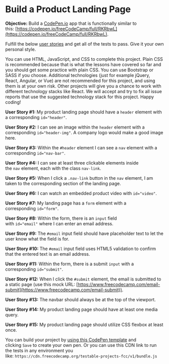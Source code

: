 # Build a Product Landing Page

**Objective:** Build a [CodePen.io](https://codepen.io/) app that is functionally similar to this: [https://codepen.io/freeCodeCamp/full/RKRbwL](https://codepen.io/freeCodeCamp/full/RKRbwL).

Fulfill the below [user stories](https://en.wikipedia.org/wiki/User_story) and get all of the tests to pass. Give it your own personal style.

You can use HTML, JavaScript, and CSS to complete this project. Plain CSS is recommended because that is what the lessons have covered so far and you should get some practice with plain CSS. You can use Bootstrap or SASS if you choose. Additional technologies (just for example jQuery, React, Angular, or Vue) are not recommended for this project, and using them is at your own risk. Other projects will give you a chance to work with different technology stacks like React. We will accept and try to fix all issue reports that use the suggested technology stack for this project. Happy coding!

**User Story #1:** My product landing page should have a `header` element with a corresponding `id="header"`.

**User Story #2:** I can see an image within the `header` element with a corresponding `id="header-img"`. A company logo would make a good image here.

**User Story #3:** Within the `#header` element I can see a `nav` element with a corresponding `id="nav-bar"`.

**User Story #4:** I can see at least three clickable elements inside the `nav` element, each with the class `nav-link`.

**User Story #5:** When I click a `.nav-link` button in the `nav` element, I am taken to the corresponding section of the landing page.

**User Story #6:** I can watch an embedded product video with `id="video"`.

**User Story #7:** My landing page has a `form` element with a corresponding `id="form"`.

**User Story #8:** Within the form, there is an `input` field with `id="email"` where I can enter an email address.

**User Story #9:** The `#email` input field should have placeholder text to let the user know what the field is for.

**User Story #10:** The `#email` input field uses HTML5 validation to confirm that the entered text is an email address.

**User Story #11:** Within the form, there is a submit `input` with a corresponding `id="submit"`.

**User Story #12:** When I click the `#submit` element, the email is submitted to a static page (use this mock URL: [https://www.freecodecamp.com/email-submit](https://www.freecodecamp.com/email-submit)).

**User Story #13:** The navbar should always be at the top of the viewport.

**User Story #14:** My product landing page should have at least one media query.

**User Story #15:** My product landing page should utilize CSS flexbox at least once.

You can build your project by [using this CodePen template](https://codepen.io/pen?template=MJjpwO) and clicking `Save` to create your own pen. Or you can use this CDN link to run the tests in any environment you like: `https://cdn.freecodecamp.org/testable-projects-fcc/v1/bundle.js`